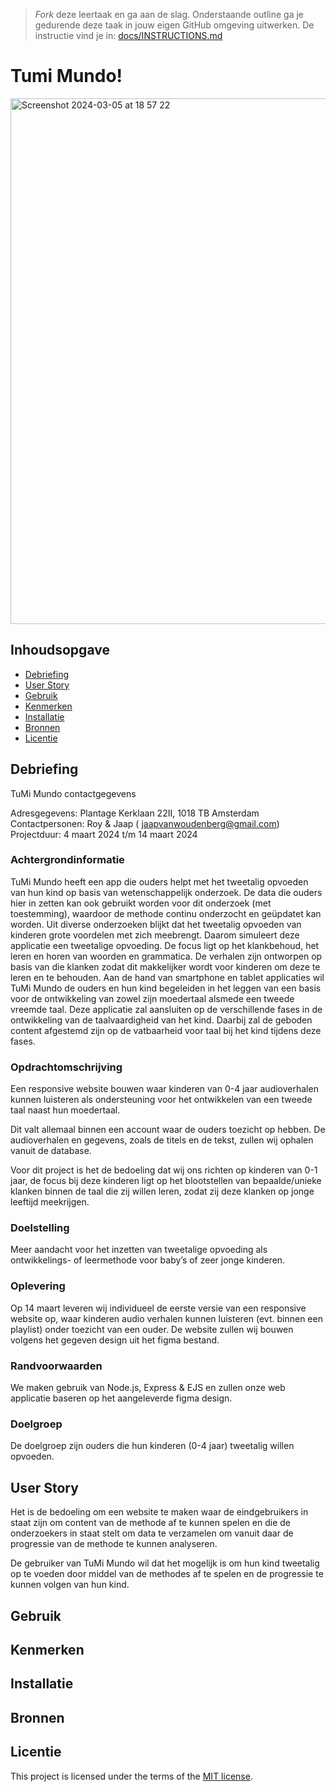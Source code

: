 > _Fork_ deze leertaak en ga aan de slag. Onderstaande outline ga je gedurende deze taak in jouw eigen GitHub omgeving uitwerken. De instructie vind je in: [docs/INSTRUCTIONS.md](docs/INSTRUCTIONS.md)

# Tumi Mundo!
<img width="841" alt="Screenshot 2024-03-05 at 18 57 22" src="https://github.com/MisahSaid/server-side-rendering-server-side-website/assets/144008464/61f6dcb5-3ec4-49ea-beb5-082af148666a">

## Inhoudsopgave

  * [Debriefing](#debriefing)
  * [User Story](https://github.com/MisahSaid/server-side-rendering-server-side-website/blob/main/README.md#user-story)
  * [Gebruik](#gebruik)
  * [Kenmerken](#kenmerken)
  * [Installatie](#installatie)
  * [Bronnen](#bronnen)
  * [Licentie](#licentie)

## Debriefing
TuMi Mundo contactgegevens

Adresgegevens: Plantage Kerklaan 22II, 1018 TB Amsterdam 
Contactpersonen: Roy & Jaap ( jaapvanwoudenberg@gmail.com)
Projectduur: 4 maart 2024 t/m 14 maart 2024


### Achtergrondinformatie

TuMi Mundo heeft een app die ouders helpt met het tweetalig opvoeden van hun kind op basis van wetenschappelijk onderzoek. 
De data die ouders hier in zetten kan ook gebruikt worden voor dit onderzoek (met toestemming), waardoor de methode continu onderzocht en geüpdatet kan worden. 
Uit diverse onderzoeken blijkt dat het tweetalig opvoeden van kinderen grote voordelen met zich meebrengt. Daarom simuleert deze applicatie een tweetalige opvoeding.
De focus ligt op het klankbehoud, het leren en horen van woorden en grammatica. De verhalen zijn ontworpen op basis van die klanken zodat dit makkelijker wordt voor kinderen om deze te leren en te behouden.
Aan de hand van smartphone en tablet applicaties wil TuMi Mundo de ouders en hun kind begeleiden in het leggen van een basis voor de ontwikkeling van zowel zijn moedertaal alsmede een tweede vreemde taal. Deze applicatie zal aansluiten op de verschillende fases in de ontwikkeling van de taalvaardigheid van het kind. Daarbij zal de geboden content afgestemd zijn op de vatbaarheid voor taal bij het kind tijdens deze fases.


### Opdrachtomschrijving

Een responsive website bouwen waar kinderen van 0-4 jaar audioverhalen kunnen luisteren als ondersteuning voor het ontwikkelen van een tweede taal naast hun moedertaal. 

Dit valt allemaal binnen een account waar de ouders toezicht op hebben. De audioverhalen en gegevens, zoals de titels en de tekst, zullen wij ophalen vanuit de database.

Voor dit project is het de bedoeling dat wij ons richten op kinderen van 0-1 jaar, de focus bij deze kinderen ligt op het blootstellen van bepaalde/unieke klanken binnen de taal die zij willen leren, zodat zij deze klanken op jonge leeftijd meekrijgen.

### Doelstelling

Meer aandacht voor het inzetten van tweetalige opvoeding als ontwikkelings- of leermethode voor baby’s of zeer jonge kinderen.


### Oplevering

Op 14 maart leveren wij individueel de eerste versie van een responsive website op, waar kinderen audio verhalen kunnen luisteren (evt. binnen een playlist) onder toezicht van een ouder. De website zullen wij bouwen volgens het gegeven design uit het figma bestand.


### Randvoorwaarden

We maken gebruik van Node.js, Express & EJS en zullen onze web applicatie baseren op het aangeleverde figma design.


### Doelgroep

De doelgroep zijn ouders die hun kinderen (0-4 jaar) tweetalig willen opvoeden.

## User Story

Het is de bedoeling om een website te maken waar de eindgebruikers in staat zijn om content van de methode af te kunnen spelen en die de onderzoekers in staat stelt om data te verzamelen om vanuit daar de progressie van de methode te kunnen analyseren.

De gebruiker van TuMi Mundo wil dat het mogelijk is om hun kind tweetalig op te voeden door middel van de methodes af te spelen en de progressie te kunnen volgen van hun kind.


## Gebruik
<!--Bij Gebruik staat hoe je project er uit ziet, hoe het werkt en wat je er mee kan. -->

## Kenmerken
<!-- Bij Kenmerken staat welke technieken zijn gebruikt en hoe. Wat is de HTML structuur? Wat zijn de belangrijkste dingen in CSS? Wat is er met Javascript gedaan en hoe? Misschien heb je een framwork of library gebruikt? -->

## Installatie
<!-- Bij Instalatie staat hoe een andere developer aan jouw repo kan werken -->


## Bronnen

## Licentie

This project is licensed under the terms of the [MIT license](./LICENSE).

